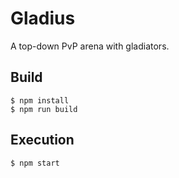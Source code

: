 # Gladius

A top-down PvP arena with gladiators.

## Build

``` console
$ npm install
$ npm run build
```

## Execution

``` console
$ npm start
```
